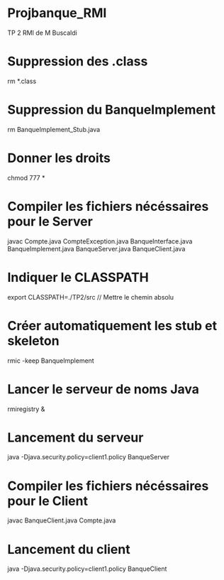 # Projbanque_RMI
TP 2 RMI de M Buscaldi

# Suppression des .class
rm *.class

# Suppression du BanqueImplement 
rm BanqueImplement_Stub.java

# Donner les droits
chmod 777 * 

# Compiler les fichiers nécéssaires pour le Server
javac Compte.java CompteException.java BanqueInterface.java BanqueImplement.java BanqueServer.java BanqueClient.java

# Indiquer le CLASSPATH
export CLASSPATH=./TP2/src // Mettre le chemin absolu

# Créer automatiquement les stub et skeleton
rmic -keep BanqueImplement

# Lancer le serveur de noms Java
rmiregistry &

# Lancement du serveur 
java -Djava.security.policy=client1.policy BanqueServer

# Compiler les fichiers nécéssaires pour le Client
javac BanqueClient.java Compte.java

# Lancement du client 
java -Djava.security.policy=client1.policy BanqueClient
